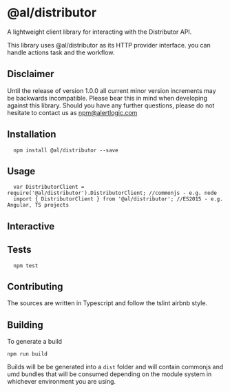 @al/distributor
=========

A lightweight client library for interacting with the Distributor API.

This library uses @al/distributor as its HTTP provider interface.
you can handle actions task and the workflow.

## Disclaimer

Until the release of version 1.0.0 all current minor version increments may be backwards incompatible. Please bear this in mind when developing against this library. Should you have any further questions, please do not hesitate to contact us as [npm@alertlogic.com](mailto:npm@alertlogic.com)

## Installation

      npm install @al/distributor --save

## Usage

      var DistributorClient = require('@al/distributor').DistributorClient; //commonjs - e.g. node
      import { DistributorClient } from '@al/distributor'; //ES2015 - e.g. Angular, TS projects

## Interactive

## Tests

      npm test

## Contributing

The sources are written in Typescript and follow the tslint airbnb style.

## Building

To generate a build

    npm run build

Builds will be be generated into a `dist` folder and will contain commonjs and umd bundles that will be consumed depending on the module system in whichever environment you are using.
